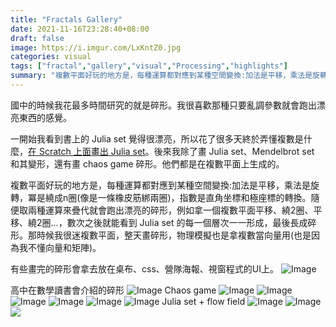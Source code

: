 ```yaml
---
title: "Fractals Gallery"
date: 2021-11-16T23:28:40+08:00
draft: false
image: https://i.imgur.com/LxKntZ0.jpg
categories: visual
tags: ["fractal","gallery","visual","Processing","highlights"]
summary: "複數平面好玩的地方是，每種運算都對應到某種空間變換:加法是平移，乘法是旋轉，冪是繞成n圈(像是一條橡皮筋綁兩圈)，指數是 xy 坐標和極座標的轉換。"
---
```


國中的時候我花最多時間研究的就是碎形。我很喜歡那種只要亂調參數就會跑出漂亮東西的感覺。

一開始我看到書上的 Julia set 覺得很漂亮，所以花了很多天終於弄懂複數是什麼，[在 Scratch 上面畫出 Julia set](https://scratch.mit.edu/projects/121301000/)。後來我除了畫 Julia set、Mendelbrot set 和其變形，還有畫 chaos game 碎形。他們都是在複數平面上生成的。

複數平面好玩的地方是，每種運算都對應到某種空間變換:加法是平移，乘法是旋轉，冪是繞成n圈(像是一條橡皮筋綁兩圈)，指數是直角坐標和極座標的轉換。隨便取兩種運算來疊代就會跑出漂亮的碎形，例如拿一個複數平面平移、繞2圈、平移、繞2圈...，數次之後就能看到 Julia set 的每一個層次一一形成，最後長成碎形。那時候我很迷複數平面，整天畫碎形，物理模擬也是拿複數當向量用(也是因為我不懂向量和矩陣)。

有些畫完的碎形會拿去放在桌布、css、營隊海報、視窗程式的UI上。
![Image](https://i.imgur.com/PUktTFC.jpg#center)

高中在數學讀書會介紹的碎形
![Image](https://i.imgur.com/42CnyAG.jpg#center)
Chaos game
![Image](https://i.imgur.com/LxKntZ0.jpg#center)
![Image](https://i.imgur.com/ibkbS1K.jpg#center)
![Image](https://i.imgur.com/urKJVhG.jpg#center)
![Image](https://i.imgur.com/nkziqQO.jpg#center)
![Image](https://i.imgur.com/n8rMNgv.jpg#center)
![Image](https://i.imgur.com/v8YyRtO.jpg#center)
Julia set + flow field
![Image](https://i.imgur.com/m1WiHYF.jpg#center)
![Image](https://i.imgur.com/D6dL4MQ.jpg#center)
![](https://i.imgur.com/GFXDDXk.jpeg)